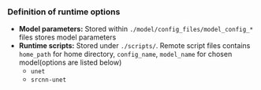 ### Definition of runtime options

- **Model parameters:** Stored within ```./model/config_files/model_config_*``` files stores model parameters
- **Runtime scripts:** Stored under ```./scripts/```. Remote script files contains ```home_path``` for home directory, ```config_name```, ```model_name``` for chosen model(options are listed below)
    - ```unet```
    - ```srcnn-unet```